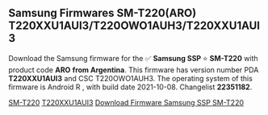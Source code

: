 <h2>Samsung Firmwares SM-T220(ARO) T220XXU1AUI3/T220OWO1AUH3/T220XXU1AUI3</h2>
Download the Samsung firmware for the ✅ <strong>Samsung SSP </strong> ⭐ <strong>SM-T220</strong> with product code <strong>ARO</strong> <strong> from Argentina</strong>. This firmware has version number PDA <strong>T220XXU1AUI3</strong> and CSC T220OWO1AUH3. The operating system of this firmware is Android R , with build date 2021-10-08. Changelist <strong>22351182</strong>.


[SM-T220](https://samfirm.shop/samsung/model/SM-T220)
[T220XXU1AUI3](https://samfirm.shop/samsung/pda/T220XXU1AUI3)
[Download Firmware Samsung SSP SM-T220](https://samfirm.shop/samsung/firmware/463824)
